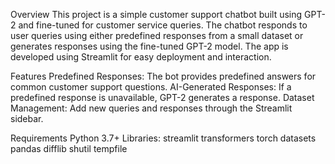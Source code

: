 Overview
This project is a simple customer support chatbot built using GPT-2 and fine-tuned for customer service queries. The chatbot responds to user queries using either predefined responses from a small dataset or generates responses using the fine-tuned GPT-2 model. The app is developed using Streamlit for easy deployment and interaction.

Features
Predefined Responses: The bot provides predefined answers for common customer support questions.
AI-Generated Responses: If a predefined response is unavailable, GPT-2 generates a response.
Dataset Management: Add new queries and responses through the Streamlit sidebar.

Requirements
Python 3.7+
Libraries:
streamlit
transformers
torch
datasets
pandas
difflib
shutil
tempfile
